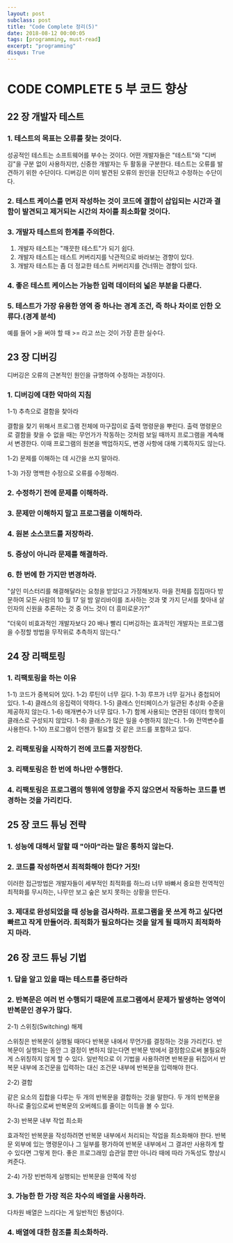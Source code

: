 ```yaml
---
layout: post
subclass: post
title: "Code Complete 정리(5)"
date: 2018-08-12 00:00:05
tags: [programming, must-read]
excerpt: "programming"
disqus: True
---
```


# CODE COMPLETE 5 부 코드 향상

## 22 장 개발자 테스트

### 1. 테스트의 목표는 오류를 찾는 것이다.

성공적인 테스트는 소프트웨어를 부수는 것이다. 어떤 개발자들은 "테스트"와 "디버깅"을 구분 없이 사용하지만, 신중한 개발자는 두 활동을 구분한다. 테스트는 오류를 발견하기 위한 수단이다. 디버깅은 이미 발견된 오류의 원인을 진단하고 수정하는 수단이다.

### 2. 테스트 케이스를 먼저 작성하는 것이 코드에 결함이 삽입되는 시간과 결함이 발견되고 제거되는 시간의 차이를 최소화할 것이다.

### 3. 개발자 테스트의 한계를 주의한다.

1.  개발자 테스트는 "깨끗한 테스트"가 되기 쉽다.
2.  개발자 테스트는 테스트 커버리지를 낙관적으로 바라보는 경향이 있다.
3.  개발자 테스트는 좀 더 정교한 테스트 커버리지를 건너뛰는 경향이 있다.

### 4. 좋은 테스트 케이스는 가능한 입력 데이터의 넓은 부분을 다룬다.

### 5. 테스트가 가장 유용한 영역 중 하나는 경계 조건, 즉 하나 차이로 인한 오류다.(경계 분석)

예를 들어 >을 써야 할 때 >= 라고 쓰는 것이 가장 흔한 실수다.

## 23 장 디버깅

디버깅은 오류의 근본적인 원인을 규명하여 수정하는 과정이다.

### 1. 디버깅에 대한 악마의 지침

1-1) 추측으로 결함을 찾아라

결함을 찾기 위해서 프로그램 전체에 마구잡이로 출력 명령문을 뿌린다. 출력 명령문으로 결함을 찾을 수 없을 때는 무언가가 작동하는 것처럼 보일 때까지 프로그램을 계속해서 변경한다. 이때 프로그램의 원본을 백업하지도, 변경 사항에 대해 기록하지도 않는다.

1-2) 문제를 이해하는 데 시간을 쓰지 말아라.

1-3) 가장 명백한 수정으로 오류를 수정해라.

### 2. 수정하기 전에 문제를 이해하라.

### 3. 문제만 이해하지 말고 프로그램을 이해하라.

### 4. 원본 소스코드를 저장하라.

### 5. 증상이 아니라 문제를 해결하라.

### 6. 한 번에 한 가지만 변경하라.

"살인 미스터리를 해결해달라는 요청을 받았다고 가정해보자. 마을 전체를 집집마다 방문하여 모든 사람의 10 월 17 일 밤 알리바이를 조사하는 것과 몇 가지 단서를 찾아내 살인자의 신원을 추론하는 것 중 어느 것이 더 흥미로운가?"

"더욱이 비효과적인 개발자보다 20 배나 빨리 디버깅하는 효과적인 개발자는 프로그램을 수정할 방법을 무작위로 추측하지 않는다."

## 24 장 리팩토링

### 1. 리팩토링을 하는 이유

1-1) 코드가 중복되어 있다.
1-2) 루틴이 너무 길다.
1-3) 루프가 너무 길거나 중첩되어 있다.
1-4) 클래스의 응집력이 약하다.
1-5) 클래스 인터페이스가 일관된 추상화 수준을 제공하지 않는다.
1-6) 매개변수가 너무 많다.
1-7) 함께 사용되는 연관된 데이터 항목이 클래스로 구성되지 않았다.
1-8) 클래스가 많은 일을 수행하지 않는다.
1-9) 전역변수를 사용한다.
1-10) 프로그램이 언젠가 필요할 것 같은 코드를 포함하고 있다.

### 2. 리팩토링을 시작하기 전에 코드를 저장한다.

### 3. 리팩토링은 한 번에 하나만 수행한다.

### 4. 리팩토링은 프로그램의 행위에 영향을 주지 않으면서 작동하는 코드를 변경하는 것을 가리킨다.

## 25 장 코드 튜닝 전략

### 1. 성능에 대해서 말할 때 "아마"라는 말은 통하지 않는다.

### 2. 코드를 작성하면서 최적화해야 한다? 거짓!

이러한 접근방법은 개발자들이 세부적인 최적화를 하느라 너무 바빠서 중요한 전역적인 최적화를 무시하는, 나무만 보고 숲은 보지 못하는 상황을 만든다.

### 3. 제대로 완성되었을 때 성능을 검사하라. 프로그램을 못 쓰게 하고 싶다면 빠르고 작게 만들어라. 최적화가 필요하다는 것을 알게 될 때까지 최적화하지 마라.

## 26 장 코드 튜닝 기법

### 1. 답을 알고 있을 때는 테스트를 중단하라

### 2. 반복문은 여러 번 수행되기 때문에 프로그램에서 문제가 발생하는 영역이 반복문인 경우가 많다.

2-1) 스위칭(Switching) 해제

스위칭은 반복문이 실행될 때마다 반복문 내에서 무언가를 결정하는 것을 가리킨다. 반복문이 실행되는 동안 그 결정이 변하지 않는다면 반복문 밖에서 결정함으로써 불필요하게 스위칭하지 않게 할 수 있다. 일반적으로 이 기법을 사용하려면 반복문을 뒤집어서 반복문 내부에 조건문을 입력하는 대신 조건문 내부에 반복문을 입력해야 한다.

2-2) 결합

같은 요소의 집합을 다루는 두 개의 반복문을 결합하는 것을 말한다. 두 개의 반복문을 하나로 줄임으로써 반복문의 오버헤드를 줄이는 이득을 볼 수 있다.

2-3) 반복문 내부 작업 최소화

효과적인 반복문을 작성하려면 반복문 내부에서 처리되는 작업을 최소화해야 한다. 반복문 외부에 있는 명령문이나 그 일부를 평가하여 반복문 내부에서 그 결과만 사용하게 할 수 있다면 그렇게 한다. 좋은 프로그래밍 습관일 뿐만 아니라 때에 따라 가독성도 향상시켜준다.

2-4) 가장 빈번하게 실행되는 반복문을 안쪽에 작성

### 3. 가능한 한 가장 적은 차수의 배열을 사용하라.

다차원 배열은 느리다는 게 일반적인 통념이다.

### 4. 배열에 대한 참조를 최소화하라.
